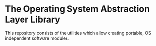 # The Operating System Abstraction Layer Library

This repository consists of the utilities which allow creating portable, OS
independent software modules.
